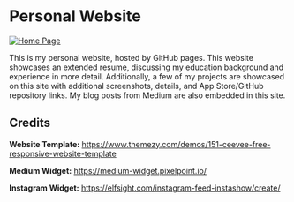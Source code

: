 # Personal Website

[![Home Page](https://i.postimg.cc/cCx4960R/website-Screenshot.png)](https://postimg.cc/LYWph9q5)

This is my personal website, hosted by GitHub pages. This website showcases an extended resume, discussing
my education background and experience in more detail. Additionally, a few of my projects are showcased
on this site with additional screenshots, details, and App Store/GitHub repository links. My blog posts
from Medium are also embedded in this site.

## Credits
**Website Template:** https://www.themezy.com/demos/151-ceevee-free-responsive-website-template

**Medium Widget:** https://medium-widget.pixelpoint.io/

**Instagram Widget:** https://elfsight.com/instagram-feed-instashow/create/
